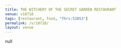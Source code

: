 ```yaml
---
title: THE WITCHERY OF THE SECRET GARDEN RESTAURANT
venue: v18718
tags: [restaurant, food, "fhrs:52853"]
permalink: /v/18718/
layout: venue
---
```

null